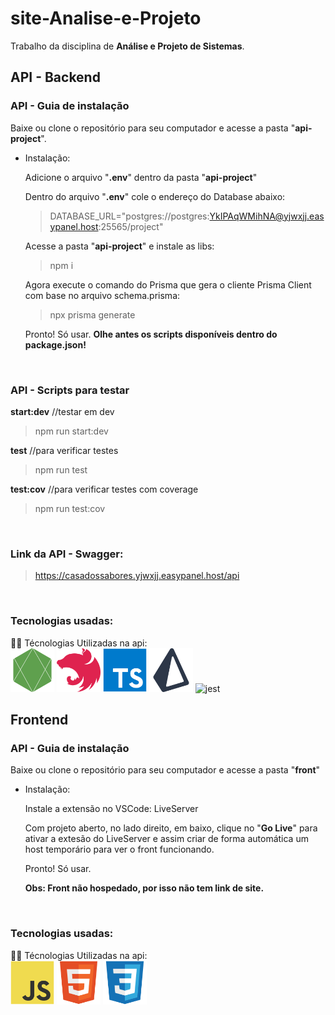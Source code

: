 # site-Analise-e-Projeto

Trabalho da disciplina de **Análise e Projeto de Sistemas**.

## API - Backend

### API - Guia de instalação

Baixe ou clone o repositório para seu computador e acesse a pasta "**api-project**". 

- Instalação:

    Adicione o arquivo "**.env**" dentro da pasta "**api-project**"

    Dentro do arquivo "**.env**" cole o endereço do Database abaixo:
    >DATABASE_URL="postgres://postgres:YkIPAqWMihNA@yjwxjj.easypanel.host:25565/project"

    Acesse a pasta "**api-project**" e instale as libs:
    >npm i

    Agora execute o comando do Prisma que gera o cliente Prisma Client com base no arquivo schema.prisma:
    >npx prisma generate 

    Pronto! Só usar. **Olhe antes os scripts disponíveis dentro do package.json!**

<br/>

### API - Scripts para testar
**start:dev**  //testar em dev
> npm run start:dev

**test** //para verificar testes
> npm run test

**test:cov** //para verificar testes com coverage
> npm run test:cov

<br/>

### Link da API - Swagger:
> https://casadossabores.yjwxjj.easypanel.host/api

<br/> 

### Tecnologias usadas:
👩‍💻 
Técnologias Utilizadas na api: <br/>
<img src="https://github.com/devicons/devicon/blob/master/icons/nodejs/nodejs-plain.svg" alt="node" width="70" height="70"/>
<img src="https://github.com/devicons/devicon/blob/master/icons/nestjs/nestjs-original.svg" alt="nest" width="70" height="70"/>
<img src="https://github.com/devicons/devicon/blob/master/icons/typescript/typescript-original.svg" alt="typescript" width="70" height="70"/>
<img src="https://github.com/devicons/devicon/blob/master/icons/prisma/prisma-original.svg" alt="prisma" width="70" height="70"/>
<img src="https://jestjs.io/img/jest.png" alt="jest" width="70" height="70"/>

## Frontend

### API - Guia de instalação

Baixe ou clone o repositório para seu computador e acesse a pasta "**front**"

- Instalação:

    Instale a extensão no VSCode: LiveServer

    Com projeto aberto, no lado direito, em baixo, clique no "**Go Live**" para ativar a extesão do LiveServer e assim criar de forma automática um host temporário para ver o front funcionando.
    
    Pronto! Só usar.

    **Obs: Front não hospedado, por isso não tem link de site.**

<br/>

### Tecnologias usadas:
👩‍💻 
Técnologias Utilizadas na api: <br/>
<img src="https://github.com/devicons/devicon/blob/master/icons/javascript/javascript-original.svg" alt="js" width="70" height="70"/>
<img src="https://github.com/devicons/devicon/blob/master/icons/html5/html5-original.svg" alt="html" width="70" height="70"/>
<img src="https://github.com/devicons/devicon/blob/master/icons/css3/css3-original.svg" alt="css" width="70" height="70"/>

